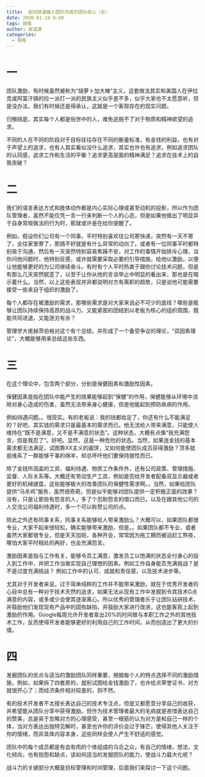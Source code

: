 ```yaml
---
title:  如何快速融入团队并成为团队核心（五）
date: 2020-01-19 8:48
tags: 随笔
author: 邹溪源
categories:
  - 随笔
---
```

# 一
团队激励，有时候虽然被称为“胡萝卜加大棒”主义，这套做法其实和美国人在伊拉克或阿富汗搞的拉一派打一派的民族主义似乎差不多，似乎大家也不太愿意听，但是没办法，我们有时候还是得承认，这就是一个客观存在的现实问题。

归根结底，其实每个人都是俗世中的人，难免逃脱不了对于物质和精神欲望的追求。

不同的人在不同的阶段对于目标往往存在不同的衡量标准，有金钱的利益，也有对于声望上的追求，也有人其实看似没什么追求，其实也许也有追求，例如追求团队的认同感，追求工作和生活的平衡？追求更高层面的精神满足？追求在技术上的自我突破？

# 二
我们的语言表达方式和肢体动作都是内心实际心理或甚至动机的投影，所以作为团队管理者，虽然不能仅凭一言一行来判断一个人的心态，但是如果他做出了明显异于自身常规做法的行为时，那就或许是在给你提醒了。

例如，假设你们公司有一个同事，平时特别喜欢往公司寄快递，突然有一天不寄了，全往家里寄了，那搞不好就是有什么异常的动向了。或者有一位同事平时都特别易于沟通，然后有一天突然特别容易焦躁不安，对工作的事情开始排斥心理，当你问他问题时，他特别反感，或许就需要采取必要的引导措施，给他以激励，以便让他能够更好的为公司继续奋斗。有时有个人平时热衷于跟你讨论技术问题，但是有那么几天突然腻歪了，以至于让你从他的言谈举止中明显的看出来，那也是在暗示着什么。当然，以上这些表现并非都说明对方有离职的趋势，只是说他可能需要接受一些来自于组织的激励了。

每个人都存在被激励的需求，那哪些需求是对大家来说必不可少的底线？哪些是能够让团队持续保持高昂的战斗力，又能紧密的团结到以老板为核心的组织周围，既能共同进退，又能游刃有余？

管理学大佬赫茨伯格对这个有个总结，并形成了一个备受争议的理论，“双因素理论”，大概能够用来总结这些东西。

# 三
在这个理论中，包含两个部分，分别是保健因素和激励性因素。

保健因素是指在团队中能产生的效果能够起到“保健”的作用，保健能够从环境中消除对身心造成的伤害，虽然无法带来身心健康，但是他能起到预防疾病的作用。

例如待遇问题。。很现实。有的老板说：我的钱都给足了，你还有什么不能满足的？好吧，其实钱的需求只是最基本的需求而已。他无法给人带来满意，只能使人维持在“既不是满意，又不是不满意的状态”。这种状态，大概有点像“我充满怨言，但是我忍了”。好吧。显然，这是一种危险的状态。当然，如果连金钱的基本需求都无法满足，试图靠XX主义的画饼，又如何能使团队成员获得激励？顶多就是维系了一群能够干事的绵羊，却总呼吁他们要保持狼性而已。

除了金钱所涵盖的工资、福利待遇、物质工作条件外，还有公司政策、管理措施、监督、人际关系等。大概还有劳动生产工具，例如是否给开发者配备双显示器或者更好的机械键盘，这些能够极大的改善团队的保健性需求啊。。当然，如果给团队提供“马杀鸡”服务，虽然很奇葩，但是似乎能够对团队提供一定积极正面的效果？没有，只是让那些有怨言的人，多了个忍耐怨言的借口而已，以及在跟其他公司的人交流公司福利待遇时，多一个可以称赞公司的点。

除此之外还有同事关系，同事关系能够给人带来激励么？大概可以，如果团队都很专业，大家干起来很轻松，确实能够带来激励，但是。。如果团队都不专业，或者虽然大家都很专业，但是天天加班，各种开会，常常因为拖工期而被迫赶工熬夜，哪怕大家平时相处的再好，也会充满怨言。

激励因素是指与工作有关，能够令员工满意，激发员工以饱满的状态全付身心的投入到工作中，并把工作当做实现自己理想的因素。例如工作自身能否充满挑战？是不是过度充满挑战？ 例如工作中的认可、成就和责任感，以及技术进步等。

尤其对于开发者来说，过于简单纯粹的工作并不能带来激励，就在于优秀开发者的心目中总有一种对于技术天然的追求，如果无法从现有工作中发掘到令其技术G点满意的内容，或多或少会使其逐渐离心。所以优秀的管理者乐于让团队钻研技术，并鼓励他们发现现有产品中的固有缺陷，并鼓励大家进行改进，这也能客观上起到激励的作用。Google每周允许开发者拿出20%的时间做与本职工作之外的其他技术工作，反而使得开发者能够更好的利用自己的工作时间，从而创造出了更大的价值。

# 四
发掘团队的优点与适当的激励团队同样重要，根据每个人的特点选择不同的激励措施，例如，如果拆了四套房的，就别试图给金钱激励了，也许给点荣誉证书，对方就很开心了；而经济条件相对较差的，则不然。

有的技术开发者不太擅长表达自己的技术专注点，但是又都愿意分享自己的收获，并希望能从团队分享中获得激励。但作为技术管理者最大的毛病就是吝惜表达自己的赞美，总是易于忽略对方的心理感受，甚至一根筋的认为对方是和自己一样的个体，当对方表达出独特见解时，甚至也许你的评价会过于锋芒，使得其他人关注于你的情绪，而非具体内容本身，这些同样会使人产生不舒适的感觉。

团队中的每个成员都是有血有肉的个体组成的乌合之众，有自己的情绪，想法，文化倾向，也有抱怨和缺点，该如何适当的发掘团队的能力，使战斗力最大化呢？

战斗力的关键部分大概是目标管理和时间管理，后面我们来探讨一下这个问题。


